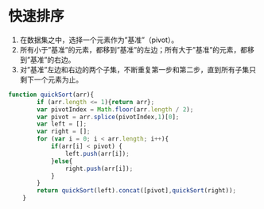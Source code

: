 # 快速排序

1. 在数据集之中，选择一个元素作为”基准”（pivot）。
2. 所有小于”基准”的元素，都移到”基准”的左边；所有大于”基准”的元素，都移到”基准”的右边。
3. 对”基准”左边和右边的两个子集，不断重复第一步和第二步，直到所有子集只剩下一个元素为止。

```js
function quickSort(arr){
        if (arr.length <= 1){return arr};
        var pivotIndex = Math.floor(arr.length / 2);
        var pivot = arr.splice(pivotIndex,1)[0];
        var left = [];
        var right = [];
        for (var i = 0; i < arr.length; i++){
            if(arr[i] < pivot) {
                left.push(arr[i]);
            }else{
                right.push(arr[i]);
            }
        }
        return quickSort(left).concat([pivot],quickSort(right));
    }
```



